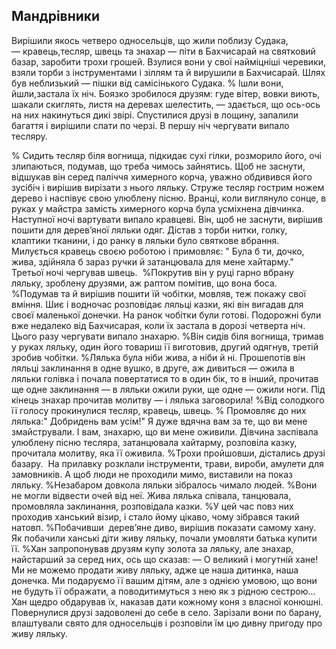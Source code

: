 ## Мандрівники

Вирішили якось четверо односельців, що жили поблизу Судака, — кравець,тесляр, швець та знахар — піти в Бахчисарай на святковий базар, заробити трохи грошей.
Взулися вони у свої найміцніші черевики, взяли торби з інструментами і зіллям та й вирушили в Бахчисарай.
Шлях був неблизький — пішки від самісінького Судака.
% Ішли вони, йшли,застала їх ніч.
Боязко зробилося друзям: гуде вітер, вовки виють, шакали скиглять, листя на деревах шелестить, — здається, що ось-ось на них накинуться дикі звірі.
Спустилися друзі в лощину, запалили багаття і вирішили спати по черзі.
В першу ніч чергувати випало тесляру.

% Сидить тесляр біля вогнища, підкидає сухі гілки, розморило його, очі злипаються, подумав, що треба чимось зайнятись.
Щоб не заснути, відшукав він серед паліччя химерного корча, уважно обдивився його зусібіч і вирішив вирізати з нього ляльку.
Струже тесляр гострим ножем дерево і наспівує свою улюблену пісню.
Вранці, коли виглянуло сонце, в руках у майстра замість химерного корча була усміхнена дівчинка.
Наступної ночі вартувати випало кравцеві.
Він, щоб не заснути, вирішив пошити для дерев’яної ляльки одяг.
Дістав з торби нитки, голку, клаптики тканини, і до ранку в ляльки було святкове вбрання.
Милується кравець своєю роботою і примовляє: " Була б ти, дочко, жива, здійняла б зараз ручки й затанцювала для мене хайтарму."
Третьої ночі чергував швець.
 %Покрутив він у руці гарно вбрану ляльку, зроблену друзями, аж раптом помітив, що вона боса.
%Подумав та й вирішив пошити їй чобітки, мовляв, теж покажу свої вміння.
Шиє і водночас розповідає ляльці казки, які він вигадав для своєї маленької донечки.
На ранок чобітки були готові.
Подорожні були вже недалеко від Бахчисарая, коли їх застала в дорозі четверта ніч.
Цього разу чергувати випало знахарю.
%Він сидів біля вогнища, тримав у руках ляльку, один його товариш її виготовив, другий одягнув, третій зробив чобітки.
%Лялька була ніби жива, а ніби й ні.
Прошепотів він ляльці заклинання в одне вушко, в друге, аж дивиться — ожила в ляльки голівка і почала повертатися то в один бік, то в інший, прочитав ще одне заклинання — в ляльки ожили руки, ще одне — ожили ноги.
Під кінець знахар прочитав молитву — і лялька заговорила!
%Від солодкого її голосу прокинулися тесляр, кравець, швець.
% Промовляє до них лялька:" Добридень вам усім!"
Я дуже вдячна вам за те, що ви мене змайстрували.
І вам, знахарю, що ви мене оживили.
Дівчина заспівала улюблену пісню тесляра, затанцювала хайтарму, розповіла казку, прочитала молитву, яка її оживила.
%Трохи пройшовши, дістались друзі базару.
 На прилавку розклали інструменти, трави, вироби, амулети для замовників.
А щоб люди не проходили мимо, виставили на показ ляльку.
%Незабаром довкола ляльки зібралось чимало людей.
%Вони не могли відвести очей від неї.
Жива лялька співала, танцювала, промовляла заклинання, розповідала казки.
%У цей час повз них проходив ханський візир, і стало йому цікаво, чому зібрався такий натовп.
%Побачивши  дерев’яне диво, вирішив показати самому хану.
Як побачили ханські діти живу ляльку, почали умовляти батька купити її.
%Хан запропонував друзям купу золота за ляльку, але знахар, найстарший за серед них, ось що сказав:
— О великий і могутній хане!
Ми не можемо продати живу ляльку, адже це наша дитинка, наша донечка.
Ми подаруємо її вашим дітям, але з однією умовою, що вони не будуть її ображати, а поводитимуться з нею як з рідною сестрою...
Хан щедро обдарував їх, наказав дати кожному коня з власної конюшні.
Повернулися друзі задоволені до себе в село.
Зарізали вони по барану, влаштували свято для односельців і розповіли їм цю дивну пригоду про живу ляльку.